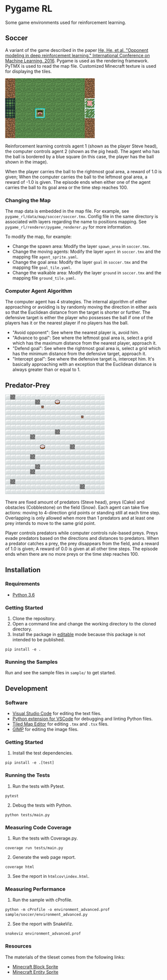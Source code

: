 # Pygame RL

Some game environments used for reinforcement learning.

## Soccer

A variant of the game described in the paper [He, He, et al. "Opponent modeling in deep reinforcement learning." International Conference on Machine Learning. 2016](https://www.umiacs.umd.edu/~hal/docs/daume16opponent.pdf). Pygame is used as the rendering framework. PyTMX is used to read the map file. Customized Minecraft texture is used for displaying the tiles.

![screenshot](docs/screenshot_soccer.png "Soccer Screenshot")

Reinforcement learning controls agent 1 (shown as the player Steve head), the computer controls agent 2 (shown as the pig head). The agent who has the ball is bordered by a blue square (in this case, the player has the ball shown in the image).

When the player carries the ball to the rightmost goal area, a reward of 1.0 is given; When the computer carries the ball to the leftmost goal area, a reward of -1.0 is given. The episode ends when either one of the agent carries the ball to its goal area or the time step reaches 100.

### Changing the Map

The map data is embedded in the map file. For example, see `pygame_rl/data/map/soccer/soccer.tmx`. Config file in the same directory is associated with layers regarding the name to positions mapping. See `pygame_rl/renderer/pygame_renderer.py` for more information.

To modify the map, for example:

* Change the spawn area: Modify the layer `spawn_area` in `soccer.tmx`.
* Change the moving agents: Modify the layer `agent` in `soccer.tmx` and the mapping file `agent_sprite.yaml`.
* Change the goal area: Modify the layer `goal` in `soccer.tmx` and the mapping file `goal_tile.yaml`.
* Change the walkable area: Modify the layer `ground` in `soccer.tmx` and the mapping file `ground_tile.yaml`.

### Computer Agent Algorithm

The computer agent has 4 strategies. The internal algorithm of either approaching or avoiding is by randomly moving the direction in either axis so that the Euclidean distance from the target is shorter or further. The defensive target is either the player who possesses the ball if one of the players has it or the nearest player if no players has the ball.

* "Avoid opponent": See where the nearest player is, avoid him.
* "Advance to goal": See where the leftmost goal area is, select a grid which has the maximum distance from the nearest player, approach it.
* "Defend goal": See where the rightmost goal area is, select a grid which has the minimum distance from the defensive target, approach it.
* "Intercept goal": See where the defensive target is, intercept him. It's basically approaching with an exception that the Euclidean distance is always greater than or equal to 1.

## Predator-Prey

![screenshot](docs/screenshot_predator_prey.png "Predator-prey Screenshot")

There are fixed amount of predators (Steve head), preys (Cake) and obstacles (Cobblestone) on the field (Snow). Each agent can take five actions: moving to 4-direction grid points or standing still at each time step. Overlapping is only allowed when more than 1 predators and at least one prey intends to move to the same grid point.

Player controls predators while computer controls rule-based preys. Preys evade predators based on the directions and distances to predators. When a predator catches a prey, the prey disappears from the field, and a reward of 1.0 is given; A reward of 0.0 is given at all other time steps. The episode ends when there are no more preys or the time step reaches 100.

## Installation

### Requirements

- [Python 3.6](https://www.continuum.io/)

### Getting Started

1. Clone the repository.
2. Open a command line and change the working directory to the cloned directory.
3. Install the package in [editable](https://pip.pypa.io/en/stable/reference/pip_install/#editable-installs) mode because this package is not intended to be published.
```shell
pip install -e .
```

### Running the Samples

Run and see the sample files in `sample/` to get started.

## Development

### Software

* [Visual Studio Code](https://code.visualstudio.com/) for editing the text files.
* [Python extension for VSCode](https://marketplace.visualstudio.com/items?itemName=donjayamanne.python) for debugging and linting Python files.
* [Tiled Map Editor](http://www.mapeditor.org/) for editing `.tmx` and `.tsx` files.
* [GIMP](https://www.gimp.org/) for editing the image files.

### Getting Started

1. Install the test dependencies.
```shell
pip install -e .[test]
```

### Running the Tests

1. Run the tests with Pytest.
```shell
pytest
```
2. Debug the tests with Python.
```shell
python tests/main.py
```

### Measuring Code Coverage

1. Run the tests with Coverage.py.
```shell
coverage run tests/main.py
```
2. Generate the web page report.
```shell
coverage html
```
3. See the report in `htmlcov\index.html`.

### Measuring Performance

1. Run the sample with cProfile.
```shell
python -m cProfile -o environment_advanced.prof sample/soccer/environment_advanced.py
```
2. See the report with SnakeViz.
```shell
snakeviz environment_advanced.prof
```

### Resources

The materials of the tileset comes from the following links:

* [Minecraft Block Sprite](http://minecraft.gamepedia.com/index.php?title=File:BlockCSS.png)
* [Minecraft Entity Sprite](https://minecraft.gamepedia.com/index.php?title=File:EntityCSS.png)